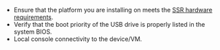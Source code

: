 <!---Prerequisites--->

- Ensure that the platform you are installing on meets the [SSR hardware requirements](intro_system_reqs.md#minimum-platform-specifications).
- Verify that the boot priority of the USB drive is properly listed in the system BIOS.
- Local console connectivity to the device/VM. 
